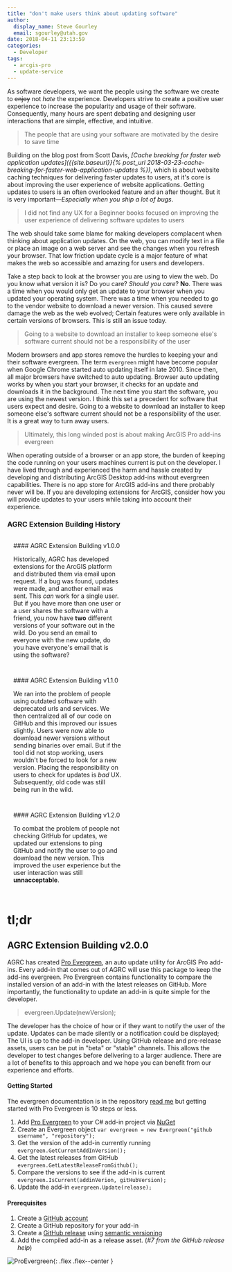 ```yaml
---
title: "don't make users think about updating software"
author:
  display_name: Steve Gourley
  email: sgourley@utah.gov
date: 2018-04-11 23:13:59
categories:
  - Developer
tags:
  - arcgis-pro
  - update-service
---
```


As software developers, we want the people using the software we create to ~~enjoy~~ not _hate_ the experience. Developers strive to create a positive user experience to increase the popularity and usage of their software. Consequently, many hours are spent debating and designing user interactions that are simple, effective, and intuitive.

> The people that are using your software are motivated by the desire to save time

Building on the blog post from Scott Davis, _[Cache breaking for faster web application updates]({{site.baseurl}}{% post_url 2018-03-23-cache-breaking-for-faster-web-application-updates %})_, which is about website caching techniques for delivering faster updates to users, at it's core is about improving the user experience of website applications. Getting updates to users is an often overlooked feature and an after thought. But it is very important—_Especially when you ship a lot of bugs_.

> I did not find any UX for a Beginner books focused on improving the user experience of delivering software updates to users

The web should take some blame for making developers complacent when thinking about application updates. On the web, you can modify text in a file or place an image on a web server and see the changes when you refresh your browser. That low friction update cycle is a major feature of what makes the web so accessible and amazing for users and developers.

Take a step back to look at the browser you are using to view the web. Do you know what version it is? Do you care? _Should you care_? **No**. There was a time when you would only get an update to your browser when you updated your operating system. There was a time when you needed to go to the vendor website to download a newer version. This caused severe damage the web as the web evolved; Certain features were only available in certain versions of browsers. This is still an issue today.

> Going to a website to download an installer to keep someone else's software current should not be a responsibility of the user

Modern browsers and app stores remove the hurdles to keeping your and their software evergreen. The term `evergreen` might have become popular when Google Chrome started auto updating itself in late 2010. Since then, all major browsers have switched to auto updating. Browser auto updating works by when you start your browser, it checks for an update and downloads it in the background. The next time you start the software, you are using the newest version. I think this set a precedent for software that users expect and desire. Going to a website to download an installer to keep someone else's software current should not be a responsibility of the user. It is a great way to turn away users.

> Ultimately, this long winded post is about making ArcGIS Pro add-ins evergreen

When operating outside of a browser or an app store, the burden of keeping the code running on your users machines current is put on the developer. I have lived through and experienced the harm and hassle created by developing and distributing ArcGIS Desktop add-ins without evergreen capabilities. There is no app store for ArcGIS add-ins and there probably never will be. If you are developing extensions for ArcGIS, consider how you will provide updates to your users while taking into account their experience.

### AGRC Extension Building History

<div class="flex flex--around flex--wrap">
  <div style="width:50%;padding:1em" markdown="1">
#### AGRC Extension Building v1.0.0

Historically, AGRC has developed extensions for the ArcGIS platform and distributed them via email upon request. If a bug was found, updates were made, and another email was sent. This _can_ work for a single user. But if you have more than one user or a user shares the software with a friend, you now have **two** different versions of your software out in the wild. Do you send an email to everyone with the new update, do you have everyone's email that is using the software?
  </div>
  <div style="width:50%;padding:1em" markdown="1">
#### AGRC Extension Building v1.1.0

We ran into the problem of people using outdated software with deprecated urls and services. We then centralized all of our code on GitHub and this improved our issues slightly. Users were now able to download newer versions without sending binaries over email. But if the tool did not stop working, users wouldn't be forced to look for a new version. Placing the responsibility on users to check for updates is _bad_ UX. Subsequently, old code was still being run in the wild.
  </div>
  <div style="width:50%;padding:1em" markdown="1">
#### AGRC Extension Building v1.2.0

To combat the problem of people not checking GitHub for updates, we updated our extensions to ping GitHub and notify the user to go and download the new version. This improved the user experience but the user interaction was still **unnacceptable**.
  </div>
</div>

# tl;dr
## AGRC Extension Building v2.0.0

AGRC has created [Pro Evergreen](https://github.com/steveoh/pro-evergreen), an auto update utility for ArcGIS Pro add-ins. Every add-in that comes out of AGRC will use this package to keep the add-ins evergreen. Pro Evergreen contains functionality to compare the installed version of an add-in with the latest releases on GitHub. More importantly, the functionality to update an add-in is quite simple for the developer.

> evergreen.Update(newVersion);

The developer has the choice of how or if they want to notify the user of the update. Updates can be made silently or a notification could be displayed; The UI is up to the add-in developer. Using GitHub release and pre-release assets, users can be put in "beta" or "stable" channels. This allows the developer to test changes before delivering to a larger audience. There are a lot of benefits to this approach and we hope you can benefit from our experience and efforts.

#### Getting Started

The evergreen documentation is in the repository [read me](https://github.com/steveoh/pro-evergreen/blob/master/README.md) but getting started with Pro Evergreen is 10 steps or less.

1. Add [Pro Evergreen](https://www.nuget.org/packages/ProEvergreen) to your C# add-in project via [NuGet](https://docs.microsoft.com/en-us/nuget/quickstart/install-and-use-a-package-in-visual-studio)
2. Create an Evergreen object `var evergreen = new Evergreen("github username", "repository");`
3. Get the version of the add-in currently running `evergreen.GetCurrentAddInVersion();`
3. Get the latest releases from GitHub `evergreen.GetLatestReleaseFromGithub();`
4. Compare the versions to see if the add-in is current `evergreen.IsCurrent(addinVerion, gitHubVersion);`
5. Update the add-in `evergreen.Update(release);`

#### Prerequisites

1. Create a [GitHub account](https://github.com/join)
2. Create a GitHub repository for your add-in
2. Create a [GitHub release](https://help.github.com/articles/creating-releases/) using [semantic versioning](https://semver.org)
3. Add the compiled add-in as a release asset. (_#7 from the GitHub release help_)

![ProEvergreen](https://github.com/steveoh/pro-evergreen/raw/master/proevergreen.png){: .flex .flex--center }
